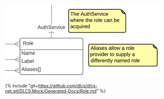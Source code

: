 ![](role.png)

{% include "git+https://github.com/dlcs/dlcs-net.git/DLCS.Mock/Generated-Docs/Role.md" %}